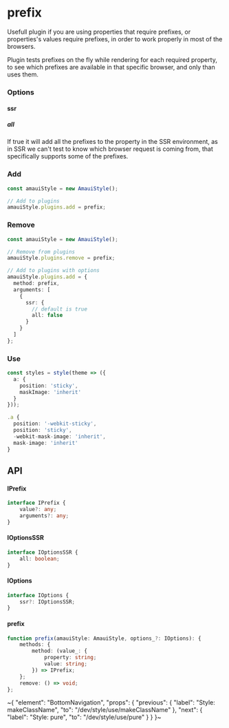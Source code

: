 
# prefix

Usefull plugin if you are using properties that require prefixes, or properties's values require prefixes, in order to work properly in most of the browsers.

Plugin tests prefixes on the fly while rendering for each required property, to see which prefixes are available in that specific browser, and only than uses them.

### Options

#### ssr

##### all

If true it will add all the prefixes to the property in the SSR environment, as in SSR we can't test to know which browser request is coming from, that specifically supports some of the prefixes.

### Add

```ts
const amauiStyle = new AmauiStyle();

// Add to plugins
amauiStyle.plugins.add = prefix;
```

### Remove

```ts
const amauiStyle = new AmauiStyle();

// Remove from plugins
amauiStyle.plugins.remove = prefix;

// Add to plugins with options
amauiStyle.plugins.add = {
  method: prefix,
  arguments: [
    {
      ssr: {
        // default is true
        all: false
      }
    }
  ]
};
```

### Use

```ts
const styles = style(theme => ({
  a: {
    position: 'sticky',
    maskImage: 'inherit'
  }
}));

.a {
  position: '-webkit-sticky',
  position: 'sticky',
  -webkit-mask-image: 'inherit',
  mask-image: 'inherit'
}
```

## API

#### IPrefix

```ts
interface IPrefix {
    value?: any;
    arguments?: any;
}
```

#### IOptionsSSR

```ts
interface IOptionsSSR {
    all: boolean;
}
```

#### IOptions

```ts
interface IOptions {
    ssr?: IOptionsSSR;
}
```

#### prefix

```ts
function prefix(amauiStyle: AmauiStyle, options_?: IOptions): {
    methods: {
        method: (value_: {
            property: string;
            value: string;
        }) => IPrefix;
    };
    remove: () => void;
};
```


~{
  "element": "BottomNavigation",
  "props": {
    "previous": {
      "label": "Style: makeClassName",
      "to": "/dev/style/use/makeClassName"
    },
    "next": {
      "label": "Style: pure",
      "to": "/dev/style/use/pure"
    }
  }
}~
